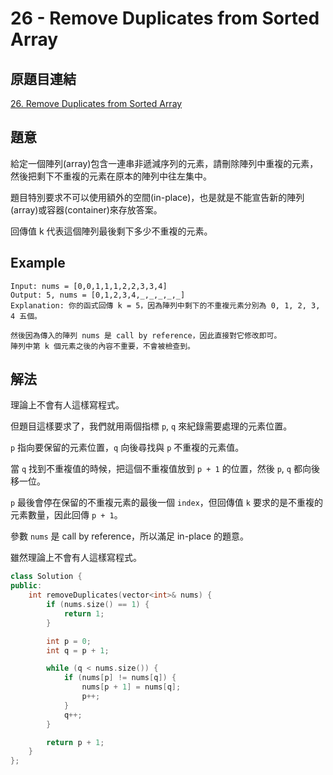 # 26 - Remove Duplicates from Sorted Array

## 原題目連結
[26. Remove Duplicates from Sorted Array](https://leetcode.com/problems/remove-duplicates-from-sorted-array/description/)

## 題意
給定一個陣列(array)包含一連串非遞減序列的元素，請刪除陣列中重複的元素，然後把剩下不重複的元素在原本的陣列中往左集中。

題目特別要求不可以使用額外的空間(in-place)，也是就是不能宣告新的陣列(array)或容器(container)來存放答案。

回傳值 k 代表這個陣列最後剩下多少不重複的元素。

## Example
```
Input: nums = [0,0,1,1,1,2,2,3,3,4]
Output: 5, nums = [0,1,2,3,4,_,_,_,_,_]
Explanation: 你的函式回傳 k = 5，因為陣列中剩下的不重複元素分別為 0, 1, 2, 3, 4 五個。

然後因為傳入的陣列 nums 是 call by reference，因此直接對它修改即可。
陣列中第 k 個元素之後的內容不重要，不會被檢查到。
```

## 解法
理論上不會有人這樣寫程式。

但題目這樣要求了，我們就用兩個指標 `p`, `q` 來紀錄需要處理的元素位置。

`p` 指向要保留的元素位置，`q` 向後尋找與 `p` 不重複的元素值。

當 `q` 找到不重複值的時候，把這個不重複值放到 `p + 1` 的位置，然後 `p`, `q` 都向後移一位。

`p` 最後會停在保留的不重複元素的最後一個 `index`，但回傳值 `k` 要求的是不重複的元素數量，因此回傳 `p + 1`。

參數 `nums` 是 call by reference，所以滿足 in-place 的題意。

雖然理論上不會有人這樣寫程式。

```c++
class Solution {
public:
    int removeDuplicates(vector<int>& nums) {
        if (nums.size() == 1) {
            return 1;
        }

        int p = 0;
        int q = p + 1;

        while (q < nums.size()) {
            if (nums[p] != nums[q]) {
                nums[p + 1] = nums[q];
                p++;
            }
            q++;
        }

        return p + 1;
    }
};
```

